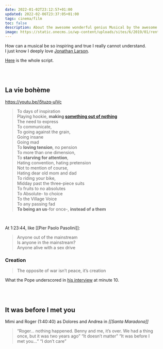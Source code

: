 ```yaml
---
date: 2022-01-02T23:12:57+01:00
updated: 2022-02-06T23:37:05+01:00
tags: cinema/film
toc: false
description: About the awesome wonderful genius Musical by the awesome wonderful genius <a href='/people#jonathan-larson' target='_blank' title='Jonathan Larson among my favorite people — tommi.space'>Jonathan Larson</a>
image: https://static.onecms.io/wp-content/uploads/sites/6/2019/01/rent-6-2000.jpg
---
```

How can a musical be so inspiring and true I really cannot understand.  
I just know I deeply love [Jonathan Larson](/people#jonathan-larson 'Jonathan Larson among my favorite people — tommi.space').

[Here](https://www.awesomefilm.com/script/rent.txt 'The whole script of “Rent„ (2005)') is the whole script.

<br>
<br>

## La vie bohème

https://youtu.be/i5tuzq-uIVc

> To days of inspiration  
> Playing hookie, **making [something out of nothing](https://www.youtube-nocookie.com/embed/V_YlZ1JdcVk '“Something From Nothing„ — Foo Fighters')**  
> The need to express   
> To communicate,  
> To going against the grain,  
> Going insane  
> Going mad  
> To **loving tension**, no pension  
> To more than one dimension,  
> To **starving for attention**,  
> Hating convention, hating pretension  
> Not to mention of course,  
> Hating dear old mom and dad  
> To riding your bike,  
> Midday past the three-piece suits  
> To fruits to no absolutes   
> To Absolute- to choice  
> To the Village Voice  
> To any passing fad  
> **To being an us**-for once-, **instead of a them**

<br>

At 1:23:44, like [[Pier Paolo Pasolini]]:

> Anyone out of the mainstream  
> Is anyone in the mainstream?  
> Anyone alive with a sex drive

### Creation

> The opposite of war isn’t peace, it’s creation

What the Pope underscored in <a href='https://www.raiplay.it/video/2022/02/Sua-Santita-Papa-Francesco---Che-Tempo-Che-Fa-06022022-b952f77e-474f-4d8b-bba2-153e49b646e3.html' target='_blank' title='Intervista a Papa Francesco - Che Tempo Che Fa' hreflang='it'>his interview</a> at minute 10.

<br>
<br>

## It was before I met you

Mimi and Roger (1:40:40) as Dolores and Andrea in *[[Santa Maradona]]*

> <q>Roger… nothing happened. Benny and me, it’s over. We had a thing once, but it was two years ago</q>
> <q>It doesn’t matter</q>
> <q>It was before I met you…</q>
> <q>I don’t care</q>